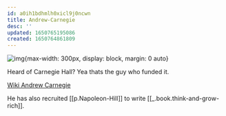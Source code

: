 ```yaml
---
id: a0ih1bdhmlh0xicl9j0ncwn
title: Andrew-Carnegie
desc: ''
updated: 1650765195086
created: 1650764861809
---
```


![img](/assets/images/Screen_Shot_2022-04-23_at_6.49.39_PM.png){max-width: 300px, display: block, margin: 0 auto}

Heard of Carnegie Hall? Yea thats the guy who funded it. 

[Wiki Andrew Carnegie](https://en.wikipedia.org/wiki/Andrew_Carnegie)

He has also recruited [[p.Napoleon-Hill]] to write [[_.book.think-and-grow-rich]].
